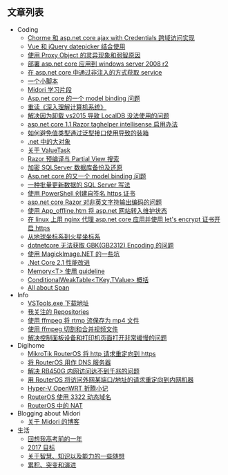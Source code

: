 
## 文章列表
* Coding
    * [Chorme 和 asp.net core ajax with Credentials 跨域访问实现](https://github.com/Ruikuan/blog/blob/master/Coding/chorme_asp.net_core_ajax_cors.md)
    * [Vue 和 jQuery datepicker 结合使用](https://github.com/Ruikuan/blog/blob/master/Coding/vue_with_jquery_datepicker.md)
    * [使用 Proxy Object 的灵异现象和弱智原因](https://github.com/Ruikuan/blog/blob/master/Coding/proxy_object_error.md)
    * [部署 asp.net core 应用到 windows server 2008 r2](https://github.com/Ruikuan/blog/blob/master/Coding/deploy_aspnetcore_to_win_server_2008_r2.md)
    * [在 asp.net core 中通过非注入的方式获取 service](https://github.com/Ruikuan/blog/blob/master/Coding/serviceprovider.md)
    * [一个小脚本](https://github.com/Ruikuan/blog/blob/master/Coding/a_simple_script.md)
    * [Midori 学习片段](https://github.com/Ruikuan/blog/blob/master/Coding/midori_lessons.md)
    * [Asp.net core 的一个 model binding 问题](https://github.com/Ruikuan/blog/blob/master/Coding/model_bind_issue.md)
    * [重读《深入理解计算机系统》](https://github.com/Ruikuan/blog/blob/master/Coding/computer_system_reread.md)
    * [解决因为卸载 vs2015 导致 LocalDB 没法使用的问题](https://github.com/Ruikuan/blog/blob/master/Coding/uninstall_vs2015_sucks.md)
    * [asp.net core 1.1 Razor taghelper intellisense 启用办法](https://github.com/Ruikuan/blog/blob/master/Coding/taghelper_intellisense.md)
    * [如何避免值类型通过泛型接口使用导致的装箱](https://github.com/Ruikuan/blog/blob/master/Coding/generic_interface_avoid_box.md)
    * [.net 中的大对象](https://github.com/Ruikuan/blog/blob/master/Coding/dotnet_loh.md)
    * [关于 ValueTask](https://github.com/Ruikuan/blog/blob/master/Coding/about_valuetask.md)
    * [Razor 预编译与 Partial View 搜索](https://github.com/Ruikuan/blog/blob/master/Coding/precompiled_and_partial_view.md)
    * [加密 SQLServer 数据库备份及还原](https://github.com/Ruikuan/blog/blob/master/Coding/encrypt_backup_sqlserver.md)
    * [Asp.net core 的又一个 model binding 问题](https://github.com/Ruikuan/blog/blob/master/Coding/model_binding_fail.md)
    * [一种批量更新数据的 SQL Server 写法](https://github.com/Ruikuan/blog/blob/master/Coding/a_sqlserver_localism.md)
    * [使用 PowerShell 创建自签名 https 证书](https://github.com/Ruikuan/blog/blob/master/Coding/powershell_https_cert.md)
    * [asp.net core Razor 对非英文字符输出编码的问题](https://github.com/Ruikuan/blog/blob/master/Coding/aspnetcore_unicode_issue.md)
    * [使用 App_offline.htm 将 asp.net 网站转入维护状态](https://github.com/Ruikuan/blog/blob/master/Coding/app_offline.md)
    * [在 linux 上用 nginx 代理 asp.net core 应用并使用 let's encrypt 证书开启 https](https://github.com/Ruikuan/blog/blob/master/Coding/aspnetcore_on_nginx.md)
    * [从地球坐标系到火星坐标系](https://github.com/Ruikuan/blog/blob/master/Coding/earth_to_mars.md)
    * [dotnetcore 无法获取 GBK(GB2312) Encoding 的问题](https://github.com/Ruikuan/blog/blob/master/Coding/dotnetcode_encoding.md)
    * [使用 MagickImage.NET 的一些坑](https://github.com/Ruikuan/blog/blob/master/Coding/magickImage_issues.md)
    * [.Net Core 2.1 性能改进](https://github.com/Ruikuan/blog/blob/master/Coding/dotnetcore2.1_perf.md)
    * [Memory&lt;T> 使用 guideline](https://github.com/Ruikuan/blog/blob/master/Coding/Memory_T_guideline.md)
    * [ConditionalWeakTable&lt;TKey,TValue> 概括](https://github.com/Ruikuan/blog/blob/master/Coding/ConditionalWeakTable.md)
    * [All about Span](https://github.com/Ruikuan/blog/blob/master/Coding/all_about_span.md)
* Info
    * [VSTools.exe 下载地址](https://github.com/Ruikuan/blog/blob/master/Info/vstools_download_url.md)
    * [我关注的 Repositories](https://github.com/Ruikuan/blog/blob/master/Info/repositories_I_focus.md)
    * [使用 ffmpeg 将 rtmp 流保存为 mp4 文件](https://github.com/Ruikuan/blog/blob/master/Info/ffmpeg_record.md)
    * [使用 ffmpeg 切割和合并视频文件](https://github.com/Ruikuan/blog/blob/master/Info/ffmpeg_cut_concat.md)
    * [解决控制面板设备和打印机页面打开非常缓慢的问题](https://github.com/Ruikuan/blog/blob/master/Info/device_printers_slow.md)
* Digihome
    * [MikroTik RouterOS 将 http 请求重定向到 https](https://github.com/Ruikuan/blog/blob/master/RouterOS/http_redirect_to_https.md)
    * [将 RouterOS 用作 DNS 服务器](https://github.com/Ruikuan/blog/blob/master/RouterOS/custom_dns.md)
    * [解决 RB450G 内网访问达不到千兆的问题](https://github.com/Ruikuan/blog/blob/master/RouterOS/rb450g_km.md)
    * [用 RouterOS 将访问外网某端口/地址的请求重定向到内网机器](https://github.com/Ruikuan/blog/blob/master/RouterOS/redirect_to_lan.md)
    * [Hyper-V OpenWRT 折腾小记](https://github.com/Ruikuan/blog/blob/master/RouterOS/openwrt_begin.md)
    * [RouterOS 使用 3322 动态域名](https://github.com/Ruikuan/blog/blob/master/RouterOS/ddns.md)
    * [RouterOS 中的 NAT](https://github.com/Ruikuan/blog/blob/master/RouterOS/routeros_nat.md)
* Blogging about Midori
    * [关于 Midori 的博客](https://github.com/Ruikuan/blog/blob/master/Coding/blogging_about_midori.md)
* 生活
    * [回想我高考前的一年](https://github.com/Ruikuan/blog/blob/master/times/2017.md)
    * [2017 目标](https://github.com/Ruikuan/blog/blob/master/times/2017_next.md)
    * [关于智慧、知识以及能力的一些随想](https://github.com/Ruikuan/blog/blob/master/times/about1.md)
    * [累积、突变和演进](https://github.com/Ruikuan/blog/blob/master/times/accumulate_mutation_evolution.md)